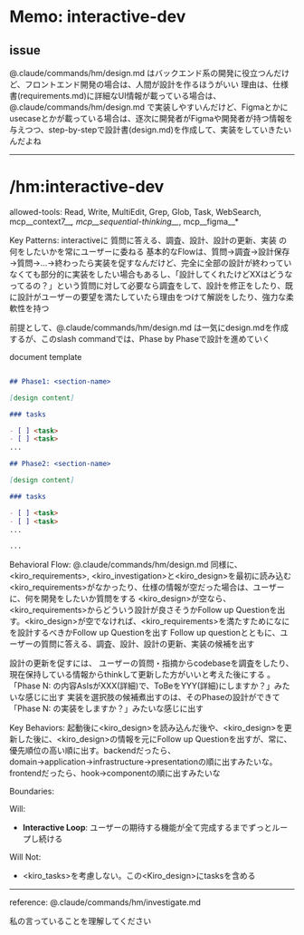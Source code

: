 # Memo: interactive-dev


## issue 
@.claude/commands/hm/design.md はバックエンド系の開発に役立つんだけど、フロントエンド開発の場合は、人間が設計を作るほうがいい
理由は、仕様書(requirements.md)に詳細なUI情報が載っている場合は、@.claude/commands/hm/design.md で実装しやすいんだけど、Figmaとかにusecaseとかが載っている場合は、逐次に開発者がFigmaや開発者が持つ情報を与えつつ、step-by-stepで設計書(design.md)を作成して、実装をしていきたいんだよね

----

# /hm:interactive-dev

allowed-tools: Read, Write, MultiEdit, Grep, Glob, Task, WebSearch, mcp__context7__*, mcp__sequential-thinking__*, mcp__figma__*

Key Patterns:
interactiveに 質問に答える、調査、設計、設計の更新、実装 の何をしたいかを常にユーザーに委ねる
基本的なFlowは、質問→調査→設計保存→質問→...→終わったら実装を促すなんだけど、完全に全部の設計が終わっていなくても部分的に実装をしたい場合もあるし、「設計してくれたけどXXはどうなってるの？」という質問に対して必要なら調査をして、設計を修正をしたり、既に設計がユーザーの要望を満たしていたら理由をつけて解説をしたり、強力な柔軟性を持つ

前提として、@.claude/commands/hm/design.md は一気にdesign.mdを作成するが、このslash commandでは、Phase by Phaseで設計を進めていく

document template

```markdown

## Phase1: <section-name>

[design content]

### tasks

- [ ] <task>
- [ ] <task>
...

## Phase2: <section-name>

[design content]

### tasks

- [ ] <task>
- [ ] <task>
...

...
```

Behavioral Flow:
 @.claude/commands/hm/design.md 同様に、<kiro_requirements>, <kiro_investigation>と<kiro_design>を最初に読み込む
<kiro_requirements>がなかったり、仕様の情報が空だった場合は、ユーザーに、何を開発をしたいか質問をする
 <kiro_design>が空なら、<kiro_requirements>からどういう設計が良さそうかFollow up Questionを出す。<kiro_design>が空でなければ、<kiro_requirements>を満たすためになにを設計するべきかFollow up Questionを出す
Follow up questionとともに、ユーザーの質問に答える、調査、設計、設計の更新、実装の候補を出す

設計の更新を促すには、 ユーザーの質問・指摘からcodebaseを調査をしたり、現在保持している情報からthinkして更新した方がいいと考えた後にする 。「Phase N: <section-name>の内容AsIsがXXX(詳細)で、ToBeをYYY(詳細)にしますか？」みたいな感じに出す
実装を選択肢の候補煮出すのは、そのPhaseの設計ができて「Phase N: <section-name> の実装をしますか？」みたいな感じに出す

Key Behaviors:
起動後に<kiro_design>を読み込んだ後や、<kiro_design>を更新した後に、<kiro_design>の情報を元にFollow up Questionを出すが、常に、優先順位の高い順に出す。backendだったら、domain→application→infrastructure→presentationの順に出すみたいな。frontendだったら、hook→componentの順に出すみたいな

Boundaries:

Will:
- **Interactive Loop**: ユーザーの期待する機能が全て完成するまでずっとループし続ける

Will Not:
- <kiro_tasks>を考慮しない。この<Kiro_design>にtasksを含める

------

reference: @.claude/commands/hm/investigate.md

私の言っていることを理解してください